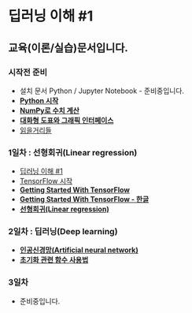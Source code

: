 # 딥러닝 이해 #1

## 교육(이론/실습)문서입니다.

### 시작전 준비
* 설치 문서 Python / Jupyter Notebook - 준비중입니다.
* [**Python 시작**](https://github.com/woozoo73/deep-learning-1/blob/master/00-00-hello-python.ipynb)
* [**NumPy로 수치 계산**](https://github.com/woozoo73/deep-learning-1/blob/master/00-01-hello-numpy.ipynb)
* [**대화형 도표와 그래픽 인터페이스**](https://github.com/woozoo73/deep-learning-1/blob/master/00-02-hello-plot.ipynb)
* [읽을거리들](https://github.com/woozoo73/bd-malgm-team#machine-learning)

### 1일차 : 선형회귀(Linear regression)
* [딥러닝 이해 #1](https://docs.google.com/presentation/d/1R_4v3_0jKFHHd-d9iuZIB7tmClxJqhTnwQE4-FCdZ8c/edit#slide=id.p)
* [TensorFlow 시작](https://github.com/woozoo73/deep-learning-1/blob/master/01-00-hello-tensorflow.ipynb)
* [**Getting Started With TensorFlow**](https://github.com/woozoo73/deep-learning-1/blob/master/01-01-getting-started-with-tensorflow.ipynb)
* [**Getting Started With TensorFlow - 한글**](https://github.com/woozoo73/deep-learning-1/blob/master/01-01-getting-started-with-tensorflow-ko.ipynb)
* [**선형회귀(Linear regression)**](https://github.com/woozoo73/deep-learning-1/blob/master/01-02-linear-regression.ipynb)

### 2일차 : 딥러닝(Deep learning)
* [**인공신경망(Artificial neural network)**](https://github.com/woozoo73/deep-learning-1/blob/master/02-02-neural-network.ipynb)
* [**초기화 관련 함수 사용법**](https://github.com/woozoo73/deep-learning-1/blob/master/02-00-usage.ipynb)

### 3일차
* 준비중입니다.
